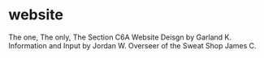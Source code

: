 # website
The one, The only, The Section C6A Website
Deisgn by Garland K.
Information and Input by Jordan W.
Overseer of the Sweat Shop James C.
